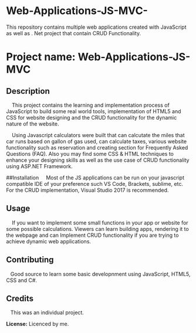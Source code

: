 # Web-Applications-JS-MVC-
This repository contains multiple web applications created with JavaScript as well as . Net project that contain CRUD Functionality.


# **Project name:** Web-Applications-JS-MVC

## Description
&nbsp;&nbsp;&nbsp;&nbsp;This project contains the learning and implementation process of JavaScript to build some real world tools, implementation of HTML5 and CSS for website designing and the CRUD functionality for the dynamic nature of the website.

&nbsp;&nbsp;&nbsp;&nbsp;Using Javascript calculators were built that can calcutate the miles that car runs based on gallon of gas used, can calculate taxes, various website functionality such as reservation and creating section for Frequently Asked Questions (FAQ). 
Also you may find some CSS & HTML techniques to enhance your designing skills as well as the use case of CRUD functionality using ASP.NET Framework.


##Installation 
&nbsp;&nbsp;&nbsp;&nbsp;Most of the JS applications can be run on your javascript compatible IDE of your preference such VS Code, Brackets, sublime, etc. For the CRUD implementation, Visual Studio 2017 is recommended.
## Usage
&nbsp;&nbsp;&nbsp;&nbsp;If you want to implement some small functions in your app or website for some possible calculations. Viewers can learn building apps, rendering it to the webpage and can Implement CRUD functionality if you are trying to achieve dynamic web applications.

## Contributing
&nbsp;&nbsp;&nbsp;Good source to learn some basic developnment using JavaScript, HTML5, CSS and C#.

## Credits 
&nbsp;&nbsp;&nbsp;This was an individual project.

**License:** Licenced by me.
